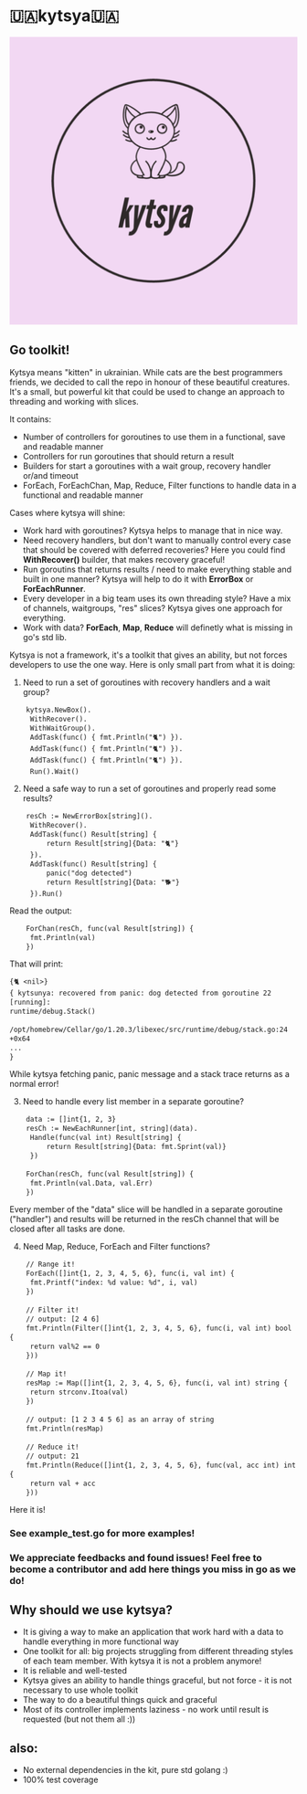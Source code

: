 # 🇺🇦kytsya🇺🇦
![Logo](https://github.com/bkatrenko/kytsya/blob/master/logo.png)

## Go toolkit!
Kytsya means "kitten" in ukrainian. While cats are the best programmers friends, we decided to call the repo in honour of these beautiful creatures.
It's a small, but powerful kit that could be used to change an approach to threading and working with slices.

It contains:
* Number of controllers for goroutines to use them in a functional, save and readable manner
* Controllers for run goroutines that should return a result
* Builders for start a goroutines with a wait group, recovery handler or/and timeout
* ForEach, ForEachChan, Map, Reduce, Filter functions to handle data in a functional and readable manner

Cases where kytsya will shine:
* Work hard with goroutines? Kytsya helps to manage that in nice way.
* Need recovery handlers, but don't want to manually control every case that should be covered with deferred recoveries? Here you could find __WithRecover()__ builder, that makes recovery graceful!
* Run goroutins that returns results / need to make everything stable and built in one manner? Kytsya will help to do it with __ErrorBox__ or __ForEachRunner__.
* Every developer in a big team uses its own threading style? Have a mix of channels, waitgroups, "res" slices? Kytsya gives one approach for everything.
* Work with data? __ForEach__, __Map__, __Reduce__ will definetly what is missing in go's std lib.

Kytsya is not a framework, it's a toolkit that gives an ability, but not forces developers to use the one way.
Here is only small part from what it is doing:
1. Need to run a set of goroutines with recovery handlers and a wait group?
```
    kytsya.NewBox().
   	 WithRecover().
   	 WithWaitGroup().
   	 AddTask(func() { fmt.Println("🐈") }).
   	 AddTask(func() { fmt.Println("🐈") }).
   	 AddTask(func() { fmt.Println("🐈") }).
   	 Run().Wait()
```
2. Need a safe way to run a set of goroutines and properly read some results?
```
    resCh := NewErrorBox[string]().
   	 WithRecover().
   	 AddTask(func() Result[string] {
   		 return Result[string]{Data: "🐈"}
   	 }).
   	 AddTask(func() Result[string] {
   		 panic("dog detected")
   		 return Result[string]{Data: "🐕"}
   	 }).Run()
```
Read the output:
```
    ForChan(resCh, func(val Result[string]) {
   	 fmt.Println(val)
    })
```
That will print:
```
{🐈 <nil>}
{ kytsunya: recovered from panic: dog detected from goroutine 22 [running]:
runtime/debug.Stack()
    /opt/homebrew/Cellar/go/1.20.3/libexec/src/runtime/debug/stack.go:24 +0x64
...
}
```
While kytsya fetching panic, panic message and a stack trace returns as a normal error!

3. Need to handle every list member in a separate goroutine?
```
    data := []int{1, 2, 3}
    resCh := NewEachRunner[int, string](data).
   	 Handle(func(val int) Result[string] {
   		 return Result[string]{Data: fmt.Sprint(val)}
   	 })

    ForChan(resCh, func(val Result[string]) {
   	 fmt.Println(val.Data, val.Err)
    })
```
Every member of the "data" slice will be handled in a separate goroutine ("handler") and results will be returned in the resCh channel that will be closed after all tasks are done.

4. Need Map, Reduce, ForEach and Filter functions?
```
    // Range it!
    ForEach([]int{1, 2, 3, 4, 5, 6}, func(i, val int) {
   	 fmt.Printf("index: %d value: %d", i, val)
    })

    // Filter it!
    // output: [2 4 6]
    fmt.Println(Filter([]int{1, 2, 3, 4, 5, 6}, func(i, val int) bool {
   	 return val%2 == 0
    }))

    // Map it!
    resMap := Map([]int{1, 2, 3, 4, 5, 6}, func(i, val int) string {
   	 return strconv.Itoa(val)
    })

    // output: [1 2 3 4 5 6] as an array of string
    fmt.Println(resMap)

    // Reduce it!
    // output: 21
    fmt.Println(Reduce([]int{1, 2, 3, 4, 5, 6}, func(val, acc int) int {
   	 return val + acc
    }))
```
Here it is!

### See example_test.go for more examples!
### We appreciate feedbacks and found issues! Feel free to become a contributor and add here things you miss in go as we do!

## Why should we use kytsya?
- It is giving a way to make an application that work hard with a data to handle everything in more functional way
- One toolkit for all: big projects struggling from different threading styles of each team member. With kytsya it is not a problem anymore!
- It is reliable and well-tested
- Kytsya gives an ability to handle things graceful, but not force - it is not necessary to use whole toolkit
- The way to do a beautiful things quick and graceful
- Most of its controller implements laziness - no work until result is requested (but not them all :))

## also:
- No external dependencies in the kit, pure std golang :)
- 100% test coverage

